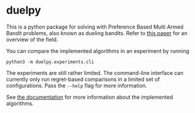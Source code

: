 # duelpy

This is a python package for solving with Preference Based Multi Armed Bandit problems, also known as dueling bandits. Refer to [this paper](https://jmlr.org/papers/v22/18-546.html) for an overview of the field.

You can compare the implemented algorithms in an experiment by running

```
python3 -m duelpy.experiments.cli
```

The experiments are still rather limited. The command-line interface can
currently only run regret-based comparisons in a limited set of configurations.
Pass the `--help` flag for more information.

See [the documentation](https://duelpy.gitlab.io/duelpy/) for more information about the implemented algorithms.
